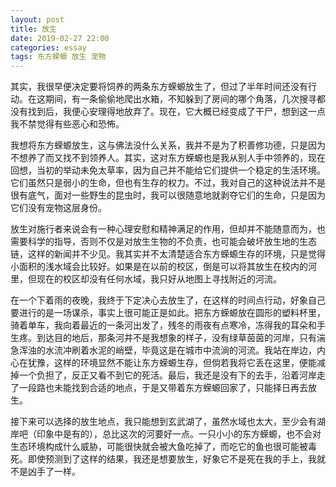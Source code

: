 ```yaml
---
layout: post
title: 放生
date: 2019-02-27 22:00
categories: essay
tags: 东方蝾螈 放生 宠物
---
```


其实，我很早便决定要将饲养的两条东方蝾螈放生了，但过了半年时间还没有行动。在这期间，有一条偷偷地爬出水箱，不知躲到了房间的哪个角落，几次搜寻都没有找到后，我便心安理得地放弃了。现在，它大概已经变成了干尸，想到这一点我不禁觉得有些恶心和恐怖。

我想将东方蝾螈放生，这与佛法没什么关系，我并不是为了积善修功德，只是因为不想养了而又找不到领养人。其实，这对东方蝾螈也是我从别人手中领养的，现在回想，当初的举动未免太草率，因为自己并不能给它们提供一个稳定的生活环境。它们虽然只是弱小的生命，但也有生存的权力。不过，我对自己的这种说法并不是很有底气，面对一些野生的昆虫时，我可以很随意地就剥夺它们的生命，只是因为它们没有宠物这层身份。

放生对施行者来说会有一种心理安慰和精神满足的作用，但却并不能随意而为，也需要科学的指导，否则不仅是对放生生物的不负责，也可能会破坏放生地的生态链，这样的新闻并不少见。我其实并不太清楚适合东方蝾螈生存的环境，只是觉得小面积的浅水域会比较好。如果是在以前的校区，倒是可以将其放生在校内的河里，但现在的校区却没有任何水域，我只好从地图上寻找附近的河流。

在一个下着雨的夜晚，我终于下定决心去放生了，在这样的时间点行动，好象自己要进行的是一场谋杀，事实上很可能正是如此。把东方蝾螈放在圆形的塑料杯里，骑着单车，我向着最近的一条河出发了，残冬的雨夜有点寒冷，冻得我的耳朵和手生疼。到达目的地后，那条河并不是我想象的样子，没有绿草茵茵的河岸，只有湍急浑浊的水流冲刷着水泥的峭壁，毕竟这是在城市中流淌的河流。我站在岸边，内心在犹豫，这样的环境显然不能让东方蝾螈生存，但倘若我将它丢在这里，便能减掉一个负担了，反正又看不到它的死活。最后，我还是没有下的去手，沿着河岸走了一段路也未能找到合适的地点，于是又带着东方蝾螈回家了，只能择日再去放生。

接下来可以选择的放生地点，我只能想到玄武湖了，虽然水域也太大，至少会有湖岸吧（印象中是有的），总比这次的河要好一点。一只小小的东方蝾螈，也不会对生态环境构成什么威胁，可能很快就会被大鱼吃掉了，而吃它的鱼也很可能被毒死。即使预测到了这样的结果，我还是想要放生，好象它不是死在我的手上，我就不是凶手了一样。